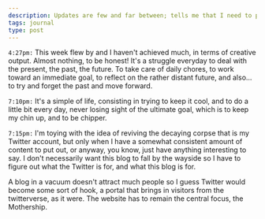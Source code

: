 ```yaml
---
description: Updates are few and far between; tells me that I need to pick up the pace
tags: journal
type: post
---
```


`4:27pm:` This week flew by and I haven't achieved much, in terms of creative output. Almost nothing, to be honest! It's a struggle everyday to deal with the present, the past, the future. To take care of daily chores, to work toward an immediate goal, to reflect on the rather distant future, and also... to try and forget the past and move forward.

`7:10pm:` It's a simple of life, consisting in trying to keep it cool, and to do a little bit every day, never losing sight of the ultimate goal, which is to keep my chin up, and to be chipper.

`7:15pm:` I'm toying with the idea of reviving the decaying corpse that is my Twitter account, but only when I have a somewhat consistent amount of content to put out, or anyway, you know, just have anything interesting to say. I don't necessarily want this blog to fall by the wayside so I have to figure out what the Twitter is for, and what this blog is for.

A blog in a vacuum doesn't attract much people so I guess Twitter would become some sort of hook, a portal that brings in visitors from the twitterverse, as it were. The website has to remain the central focus, the Mothership.


